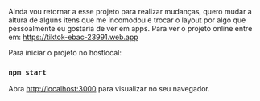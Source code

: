  Ainda vou retornar a esse projeto para realizar mudanças, quero mudar a altura de alguns itens que me incomodou e trocar o layout por algo que pessoalmente eu gostaria de ver em apps. Para ver o projeto online entre em: https://tiktok-ebac-23991.web.app



Para iniciar o projeto no hostlocal:
### `npm start`

Abra [http://localhost:3000](http://localhost:3000) para visualizar no seu navegador.


